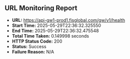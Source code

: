 ## URL Monitoring Report

- **URL:** https://api-gw1-prod1.fisglobal.com/gw/v1/health
- **Start Time:** 2025-05-29T22:36:32.325550
- **End Time:** 2025-05-29T22:36:32.475548
- **Total Time Taken:** 0.149998 seconds
- **HTTP Status Code:** 200
- **Status:** Success
- **Failure Reason:** N/A
